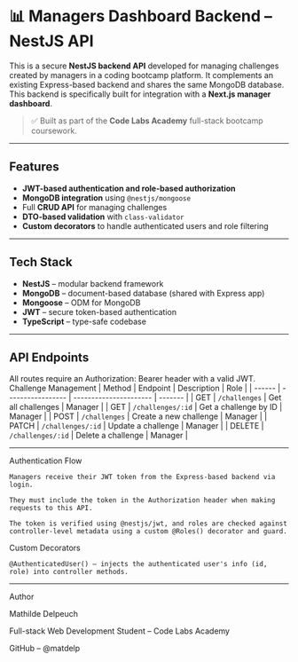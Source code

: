 # 📊 Managers Dashboard Backend – NestJS API

This is a secure **NestJS backend API** developed for managing challenges created by managers in a coding bootcamp platform. It complements an existing Express-based backend and shares the same MongoDB database. This backend is specifically built for integration with a **Next.js manager dashboard**.

> ✅ Built as part of the **Code Labs Academy** full-stack bootcamp coursework.

---

## Features

- **JWT-based authentication and role-based authorization**
- **MongoDB integration** using `@nestjs/mongoose`
- Full **CRUD API** for managing challenges
- **DTO-based validation** with `class-validator`
- **Custom decorators** to handle authenticated users and role filtering

---

## Tech Stack

- **NestJS** – modular backend framework
- **MongoDB** – document-based database (shared with Express app)
- **Mongoose** – ODM for MongoDB
- **JWT** – secure token-based authentication
- **TypeScript** – type-safe codebase

---

## API Endpoints

All routes require an Authorization: Bearer <token> header with a valid JWT.
Challenge Management
| Method | Endpoint          | Description            | Role    |
| ------ | ----------------- | ---------------------- | ------- |
| GET    | `/challenges`     | Get all challenges     | Manager |
| GET    | `/challenges/:id` | Get a challenge by ID  | Manager |
| POST   | `/challenges`     | Create a new challenge | Manager |
| PATCH  | `/challenges/:id` | Update a challenge     | Manager |
| DELETE | `/challenges/:id` | Delete a challenge     | Manager |

---

 Authentication Flow

    Managers receive their JWT token from the Express-based backend via login.

    They must include the token in the Authorization header when making requests to this API.

    The token is verified using @nestjs/jwt, and roles are checked against controller-level metadata using a custom @Roles() decorator and guard.

Custom Decorators

    @AuthenticatedUser() – injects the authenticated user's info (id, role) into controller methods.

---

Author

Mathilde Delpeuch

Full-stack Web Development Student – Code Labs Academy

GitHub – @matdelp

